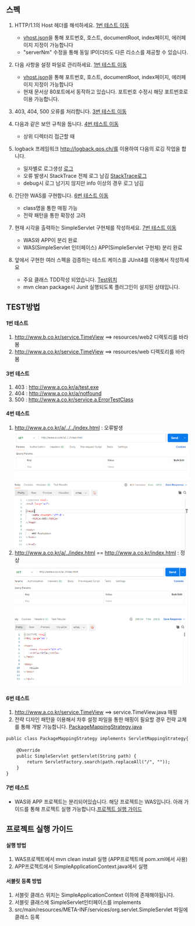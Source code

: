 ## 스펙
1. HTTP/1.1의 Host 헤더를 해석하세요. [1번 테스트 이동](#1번-테스트)
   - [vhost.json](./src/main/resources/vhost.json)을 통해 포트번호, 호스트, documentRoot, index페이지, 에러페이지 지정이 가능합니다 
   - "serverNm" 수정을 통해 동일 IP이더라도 다른 리소스를 제공할 수 있습니다.
2. 다음 사항을 설정 파일로 관리하세요. [1번 테스트 이동](#1번-테스트)
   - [vhost.json](./src/main/resources/vhost.json)을 통해 포트번호, 호스트, documentRoot, index페이지, 에러페이지 지정이 가능합니다
   - 현재 문서상 80포트에서 동작하고 있습니다. 포트번호 수정시 해당 포트번호로 이용 가능합니다.
3. 403, 404, 500 오류를 처리합니다. [3번 테스트 이동](#3번-테스트)
   
4. 다음과 같은 보안 규칙을 둡니다. [4번 테스트 이동](#4번-테스트)
   - 상위 디렉터리 접근할 때 
5. logback 프레임워크 http://logback.qos.ch/를 이용하여 다음의 로깅 작업을 합니다.
   - 일자별로 로그생성 [로그](./logs)
   - 오류 발생시 StackTrace 전체 로그 남김 [StackTrace로그](./logs/was.log)
   - debug시 로그 남기지 않지만 info 이상의 경우 로그 남김
6. 간단한 WAS를 구현합니다. [6번 테스트 이동](#6번-테스트)
   - class명을  통한 매핑 가능
   - 전략 패턴을 통한 확장성 고려
7. 현재 시각을 출력하는 SimpleServlet 구현체를 작성하세요. [7번 테스트 이동](#7번-테스트)
   - WAS와 APP이 분리 완료
   - WAS(SimpleServlet 인터페이스) APP(SimpleServlet 구현체) 분리 완료 
8. 앞에서 구현한 여러 스펙을 검증하는 테스트 케이스를 JUnit4를 이용해서 작성하세요 
   - 주요 클래스 TDD작성 되었습니다. [Test위치](./src/test/java)
   - mvn clean package시 Junit 실행되도록 플러그인이 설치된 상태입니다. 


## TEST방법
#### 1번 테스트
   1. http://www.b.co.kr/service.TimeView  ==> resources/web2 디렉토리를 바라봄
   2. http://www.a.co.kr/service.TimeView  ==> resources/web 디렉토리를 바라봄

#### 3번 테스트
   1. 403 : http://www.a.co.kr/a/test.exe
   2. 404 : http://www.a.co.kr/a/notfound
   3. 500 : http://www.a.co.kr/service.a.ErrorTestClass

#### 4번 테스트
   1. http://www.a.co.kr/a/../../index.html : 오류발생 ![4-1.png](img/4-1.png)
   2. http://www.a.co.kr/a/../index.html == http://www.a.co.kr/index.html : 정상 ![4-2.png](img/4-2.png)

#### 6번 테스트
   1. http://www.a.co.kr/service.TimeView ==> service.TimeView.java 매핑
   2. 전략 디자인 패턴을 이용해서 차후 설정 파일을 통한 매핑이 필요할 경우 전략 교체를 통해 개발 가능합니다. 
[PackageMappingStrategy.java](./src/main/java/org/mapping/strategy/PackageMappingStrategy)
```
public class PackageMappingStrategy implements ServletMappingStrategy{

    @Override
    public SimpleServlet getServlet(String path) {
        return ServletFactory.search(path.replaceAll("/", ""));
    }
}
```

#### 7번 테스트
- WAS와 APP 프로젝트는 분리되어있습니다. 해당 프로젝트는 WAS입니다. 아래 가이드를 통해 프로젝트 실행 가능합니다.[프로젝트 실행 가이드](#프로젝트-실행-가이드)

## 프로젝트 실행 가이드
#### 실행 방법
1. WAS프로젝트에서 mvn clean install 실행 (APP프로젝트에 pom.xml에서 사용)
2. APP프로젝트에서 SimpleApplicationContext.java에서 실행

#### 서블릿 등록 방법
1. 서블릿 클래스 위치는 SimpleApplicationContext 이하에 존재해야됩니다.
2. 서블릿 클래스에 SimpleServlet인터페이스를 implements
3. src/main/resources/META-INF/services/org.servlet.SimpleServlet 파일에 클래스 등록

